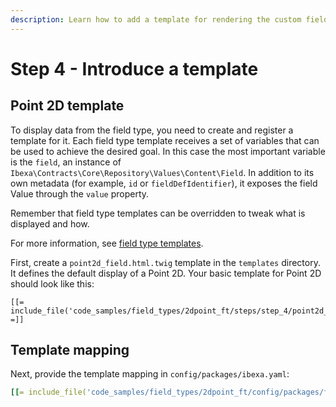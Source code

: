 ```yaml
---
description: Learn how to add a template for rendering the custom field on the site front.
---
```


# Step 4 - Introduce a template

## Point 2D template

To display data from the field type, you need to create and register a template for it.
Each field type template receives a set of variables that can be used to achieve the desired goal.
In this case the most important variable is the `field`, an instance of `Ibexa\Contracts\Core\Repository\Values\Content\Field`.
In addition to its own metadata (for example, `id` or `fieldDefIdentifier`), it exposes the field Value through the `value` property.

Remember that field type templates can be overridden to tweak what is displayed and how.

For more information, see [field type templates](form_and_template.md#content-view-templates).

First, create a `point2d_field.html.twig` template in the `templates` directory.
It defines the default display of a Point 2D.
Your basic template for Point 2D should look like this:

```html+twig
[[= include_file('code_samples/field_types/2dpoint_ft/steps/step_4/point2d_field.html.twig') =]]
```

## Template mapping

Next, provide the template mapping in `config/packages/ibexa.yaml`:

```yaml
[[= include_file('code_samples/field_types/2dpoint_ft/config/packages/field_templates.yaml', 0, 5) =]]
```

